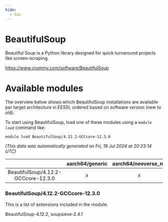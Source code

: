 ```yaml
---
hide:
  - toc
---
```


BeautifulSoup
=============


Beautiful Soup is a Python library designed for quick turnaround projects like screen-scraping.

https://www.crummy.com/software/BeautifulSoup
# Available modules


The overview below shows which BeautifulSoup installations are available per target architecture in EESSI, ordered based on software version (new to old).

To start using BeautifulSoup, load one of these modules using a `module load` command like:

```shell
module load BeautifulSoup/4.12.2-GCCcore-12.3.0
```

*(This data was automatically generated on Fri, 19 Jul 2024 at 20:23:14 UTC)*  

| |aarch64/generic|aarch64/neoverse_n1|aarch64/neoverse_v1|x86_64/generic|x86_64/amd/zen2|x86_64/amd/zen3|x86_64/intel/haswell|x86_64/intel/skylake_avx512|
| :---: | :---: | :---: | :---: | :---: | :---: | :---: | :---: | :---: |
|BeautifulSoup/4.12.2-GCCcore-12.3.0|x|x|x|x|x|x|x|x|


### BeautifulSoup/4.12.2-GCCcore-12.3.0

This is a list of extensions included in the module:

BeautifulSoup-4.12.2, soupsieve-2.4.1